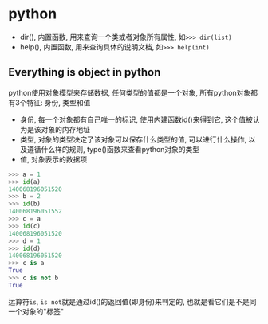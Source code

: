 # python

+ dir(), 内置函数, 用来查询一个类或者对象所有属性, 如`>>> dir(list)`
+ help(), 内置函数, 用来查询具体的说明文档, 如`>>> help(int)`

## Everything is object in python

python使用对象模型来存储数据, 任何类型的值都是一个对象, 所有python对象都有3个特征: 身份, 类型和值

+ 身份, 每一个对象都有自己唯一的标识, 使用内建函数id()来得到它, 这个值被认为是该对象的内存地址
+ 类型, 对象的类型决定了该对象可以保存什么类型的值, 可以进行什么操作, 以及遵循什么样的规则, type()函数来查看python对象的类型
+ 值, 对象表示的数据项

```python
>>> a = 1
>>> id(a)
140068196051520
>>> b = 2
>>> id(b)
140068196051552
>>> c = a
>>> id(c)
140068196051520
>>> d = 1
>>> id(d)
140068196051520
>>> c is a
True
>>> c is not b
True
```
运算符`is`, `is not`就是通过id()的返回值(即身份)来判定的, 也就是看它们是不是同一个对象的"标签"
